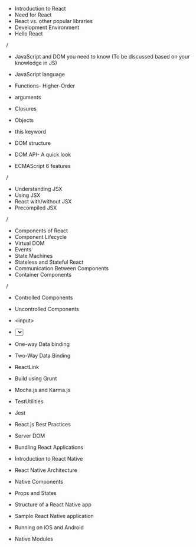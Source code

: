 + Introduction to React
+ Need for React
+ React vs. other popular libraries
+ Development Environment
+ Hello React

/

+ JavaScript and DOM you need to know (To be discussed based on your knowledge in JS)

+ JavaScript language
+ Functions- Higher-Order
+ arguments
+ Closures
+ Objects
+ this keyword
+ DOM structure
+ DOM API- A quick look
+ ECMAScript 6 features

/

+ Understanding JSX
+ Using JSX
+ React with/without JSX
+ Precompiled JSX

/

+ Components of React
+ Component Lifecycle
+ Virtual DOM
+ Events
+ State Machines
+ Stateless and Stateful React
+ Communication Between Components
+ Container Components

/


+ Controlled Components
+ Uncontrolled Components
+ &lt;input&gt; 
+ <select> <option>


+ One-way Data binding
+ Two-Way Data Binding
+ ReactLink

		
+ Build using Grunt
+ Mocha.js and Karma.js
+ TestUtilities
+ Jest
+ React.js Best Practices
+ Server DOM
+ Bundling React Applications

+ Introduction to React Native
+ React Native Architecture
+ Native Components
+ Props and States
+ Structure of a React Native app
+ Sample React Native application
+ Running on iOS and Android
+ Native Modules
